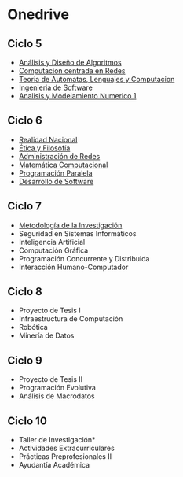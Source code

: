 # Onedrive

## Ciclo 5
- [Análisis y Diseño de Algoritmos](https://unipe-my.sharepoint.com/:f:/g/personal/jesus_santacruz_b_uni_pe/ErZfureyTqZMt5ooSOu3lcQB4UPcZ9wXPxjUap4ImDCXHA?e=PvG7Qc)
- [Computacion centrada en Redes](https://1drv.ms/f/c/fdb226ef3c2e079a/EpoHLjzvJrIggP1YnQAAAAABYmiW1CWIqKK68ODk7NB23A?e=l1pdBJ)
- [Teoria de Automatas, Lenguajes y Computacion](https://1drv.ms/f/c/fdb226ef3c2e079a/EpoHLjzvJrIggP1YnQAAAAABYmiW1CWIqKK68ODk7NB23A?e=l1pdBJ)
- [Ingenieria de Software](https://1drv.ms/f/c/fdb226ef3c2e079a/EpoHLjzvJrIggP1anQAAAAABzwyfmQGqd8ktb6SC-sYNIw?e=2NBI7g)
- [Analisis y Modelamiento Numerico 1](https://1drv.ms/f/c/fdb226ef3c2e079a/EpoHLjzvJrIggP2-fAAAAAABGg1xlbVUPL8BHiW4IK5xEw?e=c7jj5b)
## Ciclo 6  
- [Realidad Nacional](https://1drv.ms/f/c/fdb226ef3c2e079a/EpoHLjzvJrIggP1bnQAAAAABxdUqjMvOyrvKzVwioKozYQ?e=aaSpZB)  
- [Ética y Filosofía](https://1drv.ms/f/c/fdb226ef3c2e079a/EpoHLjzvJrIggP1cnQAAAAABRJ85nb3ZieiPbqZ0hyGlKg?e=4cJd46)  
- [Administración de Redes](https://1drv.ms/f/c/fdb226ef3c2e079a/EpoHLjzvJrIggP1dnQAAAAABXCGTBYN5h7L1hxryMhONgQ?e=z5r2tt)  
- [Matemática Computacional](https://1drv.ms/f/c/fdb226ef3c2e079a/EpoHLjzvJrIggP1enQAAAAABKXJPBbU-s3kLpcC4XUJkCA?e=ituIiK)  
- [Programación Paralela](https://1drv.ms/f/c/fdb226ef3c2e079a/EpoHLjzvJrIggP1fnQAAAAABD9Y68b7kJRYHrkLEH7kjuA?e=aFqOsT)  
- [Desarrollo de Software](https://1drv.ms/f/c/fdb226ef3c2e079a/EpoHLjzvJrIggP1gnQAAAAABKHgzCVifMridZIBrGsv_Tw?e=RJWeet)  

## Ciclo 7  
- [Metodología de la Investigación](https://1drv.ms/f/c/fdb226ef3c2e079a/EpoHLjzvJrIggP1mnQAAAAAB7mCc_5_HRFtHlJxO7d8qSw?e=0QBcAl)  
- Seguridad en Sistemas Informáticos  
- Inteligencia Artificial  
- Computación Gráfica  
- Programación Concurrente y Distribuida  
- Interacción Humano-Computador  

## Ciclo 8  
- Proyecto de Tesis I  
- Infraestructura de Computación  
- Robótica  
- Minería de Datos  

## Ciclo 9  
- Proyecto de Tesis II  
- Programación Evolutiva  
- Análisis de Macrodatos  

## Ciclo 10  
- Taller de Investigación*  
- Actividades Extracurriculares  
- Prácticas Preprofesionales II  
- Ayudantía Académica  

